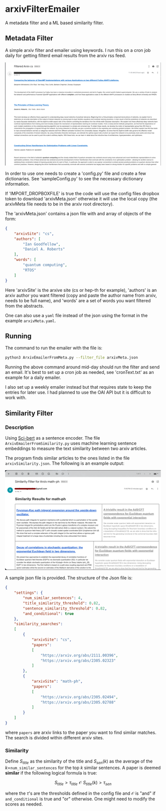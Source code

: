 # arxivFilterEmailer

A metadata filter and a ML based similarity filter.

## Metadata Filter

A simple arxiv filter and emailer using keywords.  I run this on a cron job daily for getting filterd email results from the arxiv rss feed.


![example](doc/filteredEmail.png "Filtered email")

In order to use one needs to create a 'config.py' file and create a few dictionaries.  See 'sampleConfig.py' to see the necessary dictionary information.

If 'IMPORT_DROPBOXFILE' is true the code will use the config files dropbox token to download 'arxivMeta.json' otherwise it will use the local copy (the arxivMeta file needs to be in the arxiv root directory).

The 'arxivMeta.json' contains a json file with and array of objects of the form:

```json
{
    "arxivSite": "cs",
    "authors": [
        "Ian Goodfellow",
        "Daniel A. Roberts"
    ],
    "words": [
        "quantum computing",
        "RTOS"
    ]
}
```

Here 'arxivSite' is the arxive site (cs or hep-th for example), 'authors' is an arxiv author you want filtered (copy and paste the author name from arxiv, needs to be full name), and 'words' are a set of words you want filtered from the abstracts.

One can also use a `yaml` file instead of the json using the format in the example `arxivMeta.yaml`.


## Running

The command to run the emailer with the file is:

```bash
python3 ArxivEmailerFromMeta.py --filter_file arxivMeta.json 
```

Running the above command around mid-day should run the filter and send an email.  It's best to set up a cron job as needed, see 'cronText.txt' as an example for a daily emailer.

I also set up a weekly emailer instead but that requires state to keep the entries for later use. I had planned to use the OAI API but it is difficult to work with.


## Similarity Filter

### Description

Using [Sci-bert](https://github.com/allenai/scibert) as a sentence encoder.  The file `ArxivEmailerFromSimilarity.py` uses machine learning sentence
embeddings to measure the text similarity between two arxiv articles.

The program finds similar articles to the ones listed in the file `arxivSimilarity.json`.  The following is an example output:

![similarityExample](doc/similarityEmail.png "Similarity email")

A sample json file is provided.  The structure of the Json file is:

```json
{
    "settings": {
        "num_similar_sentences": 4,
        "title_similarity_threshold": 0.82,
        "sentence_similarity_threshold": 0.82,
        "and_conditional": true
    },
    "similarity_searches":
    [
        {
            "arxivSite": "cs",
            "papers": 
            [
                "https://arxiv.org/abs/2111.00396",
                "https://arxiv.org/abs/2305.02323"
            ]
        },
        {
            "arxivSite": "math-ph",
            "papers": 
            [
                "https://arxiv.org/abs/2305.02494",
                "https://arxiv.org/abs/2305.02788"
            ]
        }
    ]
}
```

where `papers` are arxiv links to the paper you want to find similar matches.  The search is divided within different arxiv sites.

### Similarity

Define $S_{title}$ as the similarity of the title and $S_{sen}(k)$ as the average of the $k=$`num_similar_sentences` for the top $k$ similar sentences. 
A paper is deemed **similar** if the following logical formula is true:

$$
S_{title} > \tau_{title} \,\, \mathcal{O} \,\, S_{title}(k) > \tau_{sen}
$$

where the $\tau$'s are the thresholds defined in the config file and $\mathcal{O}$ is "and" if `and_conditional` is true and "or" otherwise.
One might need to modify the scores as needed.
